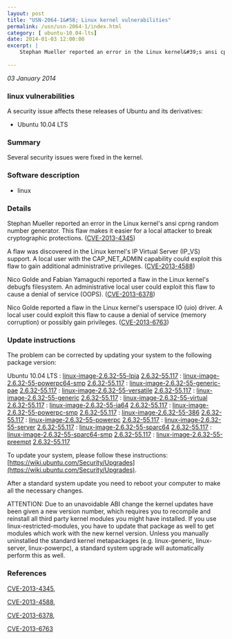 ```yaml
---
layout: post
title: "USN-2064-1&#58; Linux kernel vulnerabilities"
permalink: /usn/usn-2064-1/index.html
category: [ ubuntu-10.04-lts]
date: 2014-01-03 12:00:00
excerpt: |
    Stephan Mueller reported an error in the Linux kernel&#39;s ansi cprng random number generator. This flaw makes it easier for a local attacker to break cryptographic protections. ([CVE-2013-4345](http://people.ubuntu.com/~ubuntu-security/cve/CVE-2013-4345))
    
--- 
```

 
 

*03 January 2014*

### linux vulnerabilities

A security issue affects these releases of Ubuntu and its derivatives:

* Ubuntu 10.04 LTS

### Summary

Several security issues were fixed in the kernel. 

### Software description

* linux 

### Details

Stephan Mueller reported an error in the Linux kernel&#39;s ansi cprng random number generator. This flaw makes it easier for a local attacker to break cryptographic protections. ([CVE-2013-4345](http://people.ubuntu.com/~ubuntu-security/cve/CVE-2013-4345))

A flaw was discovered in the Linux kernel&#39;s IP Virtual Server (IP_VS) support. A local user with the CAP_NET_ADMIN capability could exploit this flaw to gain additional administrative privileges. ([CVE-2013-4588](http://people.ubuntu.com/~ubuntu-security/cve/CVE-2013-4588))

Nico Golde and Fabian Yamaguchi reported a flaw in the Linux kernel&#39;s debugfs filesystem. An administrative local user could exploit this flaw to cause a denial of service (OOPS). ([CVE-2013-6378](http://people.ubuntu.com/~ubuntu-security/cve/CVE-2013-6378))

Nico Golde reported a flaw in the Linux kernel&#39;s userspace IO (uio) driver. A local user could exploit this flaw to cause a denial of service (memory corruption) or possibly gain privileges. ([CVE-2013-6763](http://people.ubuntu.com/~ubuntu-security/cve/CVE-2013-6763)) 

### Update instructions

The problem can be corrected by updating your system to the following package version:

Ubuntu 10.04 LTS
 : [linux-image-2.6.32-55-lpia](https://launchpad.net/ubuntu/+source/linux) <span> [2.6.32-55.117](https://launchpad.net/ubuntu/+source/linux/2.6.32-55.117) </span> 
 : [linux-image-2.6.32-55-powerpc64-smp](https://launchpad.net/ubuntu/+source/linux) <span> [2.6.32-55.117](https://launchpad.net/ubuntu/+source/linux/2.6.32-55.117) </span> 
 : [linux-image-2.6.32-55-generic-pae](https://launchpad.net/ubuntu/+source/linux) <span> [2.6.32-55.117](https://launchpad.net/ubuntu/+source/linux/2.6.32-55.117) </span> 
 : [linux-image-2.6.32-55-versatile](https://launchpad.net/ubuntu/+source/linux) <span> [2.6.32-55.117](https://launchpad.net/ubuntu/+source/linux/2.6.32-55.117) </span> 
 : [linux-image-2.6.32-55-generic](https://launchpad.net/ubuntu/+source/linux) <span> [2.6.32-55.117](https://launchpad.net/ubuntu/+source/linux/2.6.32-55.117) </span> 
 : [linux-image-2.6.32-55-virtual](https://launchpad.net/ubuntu/+source/linux) <span> [2.6.32-55.117](https://launchpad.net/ubuntu/+source/linux/2.6.32-55.117) </span> 
 : [linux-image-2.6.32-55-ia64](https://launchpad.net/ubuntu/+source/linux) <span> [2.6.32-55.117](https://launchpad.net/ubuntu/+source/linux/2.6.32-55.117) </span> 
 : [linux-image-2.6.32-55-powerpc-smp](https://launchpad.net/ubuntu/+source/linux) <span> [2.6.32-55.117](https://launchpad.net/ubuntu/+source/linux/2.6.32-55.117) </span> 
 : [linux-image-2.6.32-55-386](https://launchpad.net/ubuntu/+source/linux) <span> [2.6.32-55.117](https://launchpad.net/ubuntu/+source/linux/2.6.32-55.117) </span> 
 : [linux-image-2.6.32-55-powerpc](https://launchpad.net/ubuntu/+source/linux) <span> [2.6.32-55.117](https://launchpad.net/ubuntu/+source/linux/2.6.32-55.117) </span> 
 : [linux-image-2.6.32-55-server](https://launchpad.net/ubuntu/+source/linux) <span> [2.6.32-55.117](https://launchpad.net/ubuntu/+source/linux/2.6.32-55.117) </span> 
 : [linux-image-2.6.32-55-sparc64](https://launchpad.net/ubuntu/+source/linux) <span> [2.6.32-55.117](https://launchpad.net/ubuntu/+source/linux/2.6.32-55.117) </span> 
 : [linux-image-2.6.32-55-sparc64-smp](https://launchpad.net/ubuntu/+source/linux) <span> [2.6.32-55.117](https://launchpad.net/ubuntu/+source/linux/2.6.32-55.117) </span> 
 : [linux-image-2.6.32-55-preempt](https://launchpad.net/ubuntu/+source/linux) <span> [2.6.32-55.117](https://launchpad.net/ubuntu/+source/linux/2.6.32-55.117) </span> 

To update your system, please follow these instructions: [https://wiki.ubuntu.com/Security/Upgrades](https://wiki.ubuntu.com/Security/Upgrades).

After a standard system update you need to reboot your computer to make all the necessary changes.

ATTENTION: Due to an unavoidable ABI change the kernel updates have been given a new version number, which requires you to recompile and reinstall all third party kernel modules you might have installed. If you use linux-restricted-modules, you have to update that package as well to get modules which work with the new kernel version. Unless you manually uninstalled the standard kernel metapackages (e.g. linux-generic, linux-server, linux-powerpc), a standard system upgrade will automatically perform this as well. 

### References

 
 [CVE-2013-4345](http://people.ubuntu.com/~ubuntu-security/cve/CVE-2013-4345), 

 [CVE-2013-4588](http://people.ubuntu.com/~ubuntu-security/cve/CVE-2013-4588), 

 [CVE-2013-6378](http://people.ubuntu.com/~ubuntu-security/cve/CVE-2013-6378), 

 [CVE-2013-6763](http://people.ubuntu.com/~ubuntu-security/cve/CVE-2013-6763)
 

